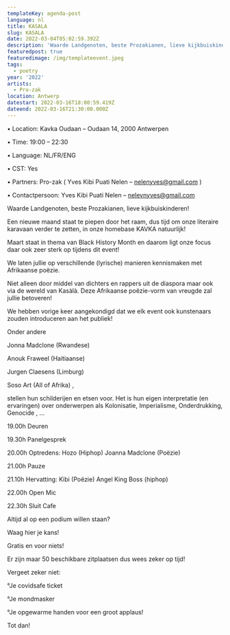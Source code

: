 ```yaml
---
templateKey: agenda-post
language: nl
title: KASALA
slug: KASALA
date: 2022-03-04T05:02:59.392Z
description: 'Waarde Landgenoten, beste Prozakianen, lieve kijkbuiskinderen!'
featuredpost: true
featuredimage: /img/templateevent.jpeg
tags:
  - poetry
year: '2022'
artists:
  - Pro-zak
location: Antwerp
datestart: 2022-03-16T18:00:59.419Z
dateend: 2022-03-16T21:30:00.000Z
---
```

•	Location: Kavka Oudaan – Oudaan 14, 2000 Antwerpen

•	Time: 19:00 – 22:30

•	Language: NL/FR/ENG

•	CST: Yes

•	Partners: Pro-zak ( Yves Kibi Puati Nelen – nelenyves@gmail.com )

•	Contactpersoon: Yves Kibi Puati Nelen – nelevnyves@gmail.com 

Waarde Landgenoten, beste Prozakianen, lieve kijkbuiskinderen!

Een nieuwe maand staat te piepen door het raam, dus tijd om onze literaire karavaan verder te zetten, in onze homebase KAVKA natuurlijk!

Maart staat in thema van Black History Month en daarom ligt onze focus daar ook zeer sterk op tijdens dit event!  

We laten jullie op verschillende (lyrische) manieren kennismaken met Afrikaanse poëzie.

Niet alleen door middel van dichters en rappers uit de diaspora maar ook via de wereld van Kasàlà. Deze Afrikaanse poëzie-vorm van vreugde zal jullie betoveren! 

We hebben vorige keer aangekondigd dat we elk event ook kunstenaars zouden introduceren aan het publiek!  

Onder andere

Jonna Madclone (Rwandese)

Anouk Fraweel (Haitiaanse)

Jurgen Claesens (Limburg)

Soso Art (All of Afrika) ,

stellen hun schilderijen en etsen voor. Het is hun eigen interpretatie (en ervaringen) over onderwerpen als Kolonisatie, Imperialisme, Onderdrukking, Genocide , …



19.00h Deuren

19.30h Panelgesprek

20.00h Optredens: Hozo (Hiphop) Joanna Madclone (Poëzie) 

21.00h Pauze

21.10h Hervatting: Kibi (Poëzie) Angel King Boss (hiphop)

22.00h Open Mic

22.30h Sluit Cafe



Altijd al op een podium willen staan?

Waag hier je kans!

Gratis en voor niets!

Er zijn maar 50 beschikbare zitplaatsen dus wees zeker op tijd!



Vergeet zeker niet:

°Je covidsafe ticket

°Je mondmasker

°Je opgewarme handen voor een groot applaus!

Tot dan!
